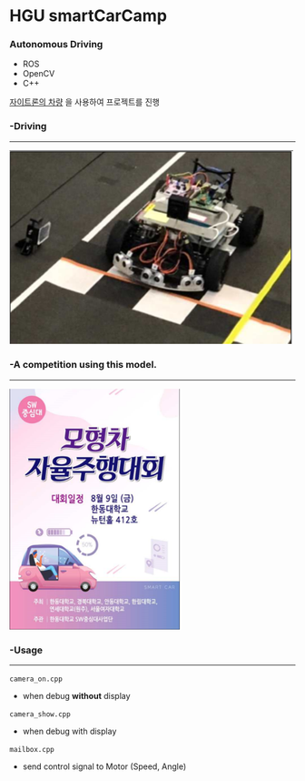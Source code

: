 # HGU smartCarCamp

### Autonomous Driving
- ROS
- OpenCV
- C++

[자이트론의 차량](http://xytron.co.kr/?page_id=504) 을 사용하여 프로젝트를 진행
### -Driving
--------------
<img src="./figs/Car.png" width="500" />

### -A competition using this model.
--------------
<img src="./figs/Poster.png" width="300" />

### -Usage
-------------
`camera_on.cpp` 
- when debug **without** display

`camera_show.cpp`
- when debug with display

`mailbox.cpp`
- send control signal to Motor (Speed, Angle)
